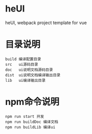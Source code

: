 # heUI
heUI, webpack project template for vue

# 目录说明

```text
build 编译配置目录
src   ui源码目录
doc   ui说明文档源码目录
dist  ui说明文档编译输出目录
lib   ui编译输出目录
```
# npm命令说明

```text
npm run start 开发
npm run buildDoc 编译文档
npm run buildLib 编译ui
```
